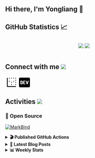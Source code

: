 ## Hi there, I'm Yongliang 👋 

## GitHub Statistics :chart_with_upwards_trend:
<div align="center">
<div style="display: flex; align-items: center; justify-content: center;">

[![](https://github-readme-stats.vercel.app/api?username=tlylt&show_icons=true&theme=tokyonight&hide_border=true&locale=en)](https://github.com/tlylt)
[![](https://github-readme-streak-stats.herokuapp.com/?user=tlylt&theme=tokyonight&hide_border=true)](https://github.com/tlylt)
</div>
</div>

## Connect with me <img src="https://media.giphy.com/media/2wh5K5yE3ulp3xgYcG/giphy-downsized.gif" width="30">

<a href="https://www.yongliangliu.com/" target="_blank"><img align="center" src="static/site-icon.png" alt="yongliangliu.com" height="40" width="40" /></a>
<a href="https://dev.to/tlylt" target="_blank"><img align="center" src="static/dev-badge.svg" alt="dev.to/tlylt" height="35" width="35" /></a>

## Activities <img src="https://media.giphy.com/media/WUlplcMpOCEmTGBtBW/giphy.gif" width="30">

### 🔭 Open Source

[![MarkBind](https://github-readme-stats.vercel.app/api/pin/?username=markbind&repo=markbind)](https://github.com/MarkBind/markbind)

<details>
<summary> <b>🎬 Published GitHub Actions </b> </summary>

[![install-graphviz](https://github-readme-stats.vercel.app/api/pin/?username=tlylt&repo=install-graphviz)](https://github.com/tlylt/install-graphviz)

[![reposense-action](https://github-readme-stats.vercel.app/api/pin/?username=tlylt&repo=reposense-action)](https://github.com/tlylt/reposense-action)

[![markbin-action](https://github-readme-stats.vercel.app/api/pin/?username=markbind&repo=markbind-action)](https://github.com/MarkBind/markbind-action)

</details>

<details>
<summary> <b>📕 Latest Blog Posts</b> </summary>

<!-- BLOG-POST-LIST:START -->
- [Repository Pattern, Revisited](https://www.yongliangliu.com/blog/repository-pattern-revisited/)
- [Open Source Software &lpar;OSS&rpar; Developer Journey](https://www.yongliangliu.com/blog/oss-dev-logs/)
- [Crossing abstraction barrier between parent and child class](https://www.yongliangliu.com/blog/cross-abstraction-barrier-between-parent-child/)
- [Intermediate GitHub CI Workflow Walk Through](https://www.yongliangliu.com/blog/intermediate-github-ci-workflow-walk-through/)
- [RooFind](https://www.yongliangliu.com/blog/roofind/)
<!-- BLOG-POST-LIST:END -->

</details>

<details>
<summary> <b>📊 Weekly Stats</b> </summary>

<!--START_SECTION:waka-->
![Code Time](http://img.shields.io/badge/Code%20Time-592%20hrs%208%20mins-blue)

**🐱 My GitHub Data** 

> 🏆 4,386 Contributions in the Year 2022
 > 
> 📦 321.8 kB Used in GitHub's Storage 
 > 
> 🚫 Not Opted to Hire
 > 
> 📜 127 Public Repositories 
 > 
> 🔑 26 Private Repositories  
 > 
**I'm an Early 🐤** 

```text
🌞 Morning    389 commits    ███████░░░░░░░░░░░░░░░░░░   29.09% 
🌆 Daytime    328 commits    ██████░░░░░░░░░░░░░░░░░░░   24.53% 
🌃 Evening    515 commits    █████████░░░░░░░░░░░░░░░░   38.52% 
🌙 Night      105 commits    ██░░░░░░░░░░░░░░░░░░░░░░░   7.85%

```
📅 **I'm Most Productive on Friday** 

```text
Monday       169 commits    ███░░░░░░░░░░░░░░░░░░░░░░   12.64% 
Tuesday      120 commits    ██░░░░░░░░░░░░░░░░░░░░░░░   8.98% 
Wednesday    201 commits    ███░░░░░░░░░░░░░░░░░░░░░░   15.03% 
Thursday     208 commits    ████░░░░░░░░░░░░░░░░░░░░░   15.56% 
Friday       270 commits    █████░░░░░░░░░░░░░░░░░░░░   20.19% 
Saturday     197 commits    ███░░░░░░░░░░░░░░░░░░░░░░   14.73% 
Sunday       172 commits    ███░░░░░░░░░░░░░░░░░░░░░░   12.86%

```


📊 **This Week I Spent My Time On** 

```text
⌚︎ Time Zone: Asia/Singapore

💬 Programming Languages: 
Solidity                 12 mins             █████████████████░░░░░░░░   68.29% 
CSS                      3 mins              █████░░░░░░░░░░░░░░░░░░░░   20.58% 
JSON                     1 min               ██░░░░░░░░░░░░░░░░░░░░░░░   8.11% 
JavaScript               0 secs              ░░░░░░░░░░░░░░░░░░░░░░░░░   1.75% 
Bash                     0 secs              ░░░░░░░░░░░░░░░░░░░░░░░░░   1.08%

```


 Last Updated on 23/11/2022 00:36:46 UTC
<!--END_SECTION:waka-->

</details>

